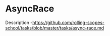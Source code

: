# AsyncRace

Description -https://github.com/rolling-scopes-school/tasks/blob/master/tasks/async-race.md
